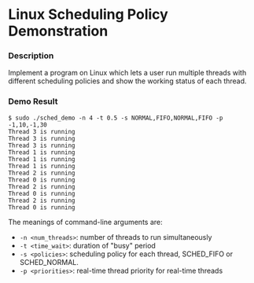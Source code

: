 # Linux Scheduling Policy Demonstration

### Description
Implement a program on Linux which lets a user run multiple threads with different scheduling policies and show the working status of each thread.

### Demo Result
```
$ sudo ./sched_demo -n 4 -t 0.5 -s NORMAL,FIFO,NORMAL,FIFO -p -1,10,-1,30
Thread 3 is running
Thread 3 is running
Thread 3 is running
Thread 1 is running
Thread 1 is running
Thread 1 is running
Thread 2 is running
Thread 0 is running
Thread 2 is running
Thread 0 is running
Thread 2 is running
Thread 0 is running
```

The meanings of command-line arguments are:
- `-n <num_threads>`: number of threads to run simultaneously
- `-t <time_wait>`: duration of "busy" period
- `-s <policies>`: scheduling policy for each thread, SCHED_FIFO or SCHED_NORMAL.
- `-p <priorities>`: real-time thread priority for real-time threads

